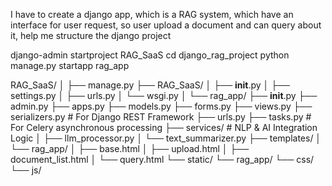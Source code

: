 I have to create a django app, which is a RAG system, which have an  interface for user request, so user upload a document and can query about it, help me structure the django project


django-admin startproject RAG_SaaS
cd django_rag_project
python manage.py startapp rag_app



RAG_SaaS/
│
├── manage.py
├── RAG_SaaS/
│   ├── __init__.py
│   ├── settings.py
│   ├── urls.py
│   └── wsgi.py
│
└── rag_app/
    ├── __init__.py
    ├── admin.py
    ├── apps.py
    ├── models.py
    ├── forms.py
    ├── views.py
    ├── serializers.py      # For Django REST Framework
    ├── urls.py
    ├── tasks.py            # For Celery asynchronous processing
    ├── services/            # NLP & AI Integration Logic
    │   ├── llm_processor.py
    │   └── text_summarizer.py
    ├── templates/
    │   └── rag_app/
    │       ├── base.html
    │       ├── upload.html
    │       ├── document_list.html
    │       └── query.html
    └── static/
        └── rag_app/
            └── css/
            └── js/



